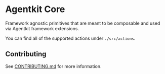 # Agentkit Core

Framework agnostic primitives that are meant to be composable and used via Agentkit framework extensions.

You can find all of the supported actions under `./src/actions`.

## Contributing

See [CONTRIBUTING.md](../../CONTRIBUTING.md) for more information.

